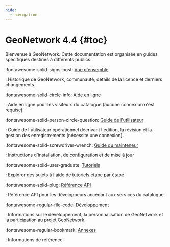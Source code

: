 ```yaml
---
hide:
  - navigation
---
```


# GeoNetwork 4.4 {#toc}

Bienvenue à GeoNetwork. Cette documentation est organisée en guides spécifiques destinés à différents publics.

<div class="gn-grid cards" markdown>

:fontawesome-solid-signs-post: [Vue d'ensemble](overview/index.md)

:   Historique de GeoNetwork, communauté, détails de la licence et derniers changements.

:fontawesome-solid-circle-info: [Aide en ligne](help/index.md)

:   Aide en ligne pour les visiteurs du catalogue (aucune connexion n'est requise).

:fontawesome-solid-person-circle-question: [Guide de l'utilisateur](user-guide/index.md)

:   Guide de l'utilisateur opérationnel décrivant l'édition, la révision et la gestion des enregistrements (nécessite une connexion).

:fontawesome-solid-screwdriver-wrench: [Guide du mainteneur](maintainer-guide/index.md)

:   Instructions d'installation, de configuration et de mise à jour

:fontawesome-solid-user-graduate: [Tutoriels](tutorials/index.md)

:   Explorer des sujets à l'aide de tutoriels étape par étape

:fontawesome-solid-plug: [Référence API](api/index.md)

:   Référence API pour les développeurs accédant aux services du catalogue.

:fontawesome-regular-file-code: [Développement](devel/index.md)

:   Informations sur le développement, la personnalisation de GeoNetwork et la participation au projet GeoNetwork.

:fontawesome-regular-bookmark: [Annexes](annexes/index.md)

:   Informations de référence

</div>
